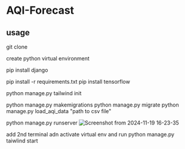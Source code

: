 # AQI-Forecast
## usage

git clone 

create python virtual environment

pip install django

pip install -r requirements.txt
pip install tensorflow

python manage.py tailwind init

python manage.py makemigrations
python manage.py migrate
python manage.py load_aqi_data "path to csv file"

python manage.py runserver
![Screenshot from 2024-11-19 16-23-35](https://github.com/user-attachments/assets/35ec744c-2889-46c5-b4e4-25b320f7148c)

add 2nd terminal adn activate virtual env and run python manage.py taiwlind start



